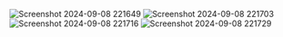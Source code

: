 ![Screenshot 2024-09-08 221649](https://github.com/user-attachments/assets/9d31f304-8b16-443b-9842-846db59e64dd)
![Screenshot 2024-09-08 221703](https://github.com/user-attachments/assets/e52873f3-c3bd-46aa-abcf-7ece20212954)
![Screenshot 2024-09-08 221716](https://github.com/user-attachments/assets/b0f56665-ccde-4e7f-9468-43ba3c4161af)
![Screenshot 2024-09-08 221729](https://github.com/user-attachments/assets/7276a70f-5703-4a91-87b3-e167bdd10752)
